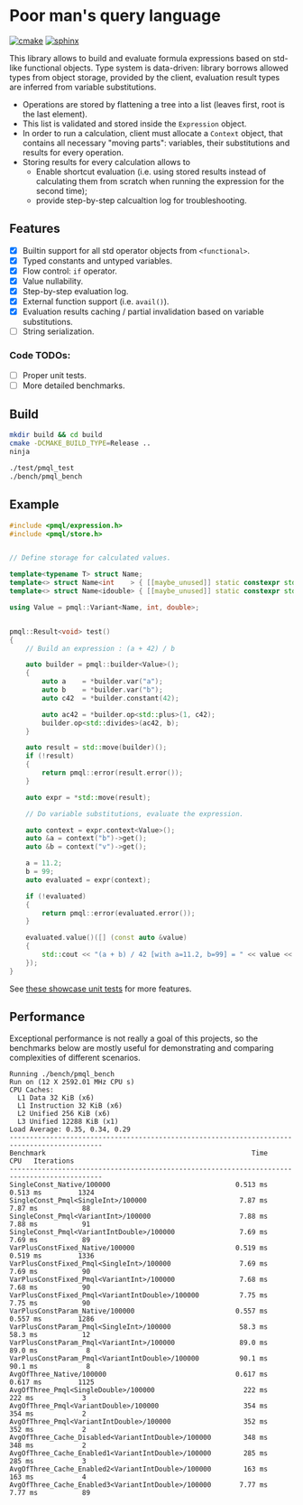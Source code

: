 # Poor man's query language

[![cmake](https://github.com/xenzh/poor-mans-ql/actions/workflows/cmake.yml/badge.svg)](https://github.com/xenzh/poor-mans-ql/actions/workflows/cmake.yml)
[![sphinx](https://github.com/xenzh/poor-mans-ql/actions/workflows/sphinx.yml/badge.svg)](https://github.com/xenzh/poor-mans-ql/actions/workflows/sphinx.yml)

This library allows to build and evaluate formula expressions based on std-like functional objects. Type system is data-driven: library borrows allowed types from object storage, provided by the client, evaluation result types are inferred from variable substitutions.

* Operations are stored by flattening a tree into a list (leaves first, root is the last element).
* This list is validated and stored inside the `Expression` object.
* In order to run a calculation, client must allocate a `Context` object, that contains all necessary "moving parts": variables, their substitutions and results for every operation.
* Storing results for every calculation allows to
    * Enable shortcut evaluation (i.e. using stored results instead of calculating them from scratch when running the expression for the second time);
    * provide step-by-step calcualtion log for troubleshooting.

## Features

- [x] Builtin support for all std operator objects from `<functional>`.
- [x] Typed constants and untyped variables.
- [x] Flow control: `if` operator.
- [x] Value nullability.
- [x] Step-by-step evaluation log.
- [x] External function support (i.e. `avail()`).
- [x] Evaluation results caching / partial invalidation based on variable substitutions.
- [ ] String serialization.

### Code TODOs:

- [ ] Proper unit tests.
- [ ] More detailed benchmarks.

## Build

```sh
mkdir build && cd build
cmake -DCMAKE_BUILD_TYPE=Release ..
ninja

./test/pmql_test
./bench/pmql_bench
```

## Example

```cpp
#include <pmql/expression.h>
#include <pmql/store.h>


// Define storage for calculated values.

template<typename T> struct Name;
template<> struct Name<int    > { [[maybe_unused]] static constexpr std::string_view value = "int"   ; };
template<> struct Name<idouble> { [[maybe_unused]] static constexpr std::string_view value = "double"; };

using Value = pmql::Variant<Name, int, double>;


pmql::Result<void> test()
{
    // Build an expression : (a + 42) / b

    auto builder = pmql::builder<Value>();
    {
        auto a    = *builder.var("a");
        auto b    = *builder.var("b");
        auto c42  = *builder.constant(42);

        auto ac42 = *builder.op<std::plus>(1, c42);
        builder.op<std::divides>(ac42, b);
    }

    auto result = std::move(builder)();
    if (!result)
    {
        return pmql::error(result.error());
    }

    auto expr = *std::move(result);

    // Do variable substitutions, evaluate the expression.

    auto context = expr.context<Value>();
    auto &a = context("b")->get();
    auto &b = context("v")->get();

    a = 11.2;
    b = 99;
    auto evaluated = expr(context);

    if (!evaluated)
    {
        return pmql::error(evaluated.error());
    }

    evaluated.value()([] (const auto &value)
    {
        std::cout << "(a + b) / 42 [with a=11.2, b=99] = " << value << std::endl;
    });
}
```

See [these showcase unit tests](./test/example.t.cpp) for more features.

## Performance

Exceptional performance is not really a goal of this projects, so the benchmarks below are mostly useful for demonstrating and comparing complexities of different scenarios.

```
Running ./bench/pmql_bench
Run on (12 X 2592.01 MHz CPU s)
CPU Caches:
  L1 Data 32 KiB (x6)
  L1 Instruction 32 KiB (x6)
  L2 Unified 256 KiB (x6)
  L3 Unified 12288 KiB (x1)
Load Average: 0.35, 0.34, 0.29
---------------------------------------------------------------------------------------------
Benchmark                                                   Time             CPU   Iterations
---------------------------------------------------------------------------------------------
SingleConst_Native/100000                               0.513 ms        0.513 ms         1324
SingleConst_Pmql<SingleInt>/100000                       7.87 ms         7.87 ms           88
SingleConst_Pmql<VariantInt>/100000                      7.88 ms         7.88 ms           91
SingleConst_Pmql<VariantIntDouble>/100000                7.69 ms         7.69 ms           89
VarPlusConstFixed_Native/100000                         0.519 ms        0.519 ms         1336
VarPlusConstFixed_Pmql<SingleInt>/100000                 7.69 ms         7.69 ms           90
VarPlusConstFixed_Pmql<VariantInt>/100000                7.68 ms         7.68 ms           90
VarPlusConstFixed_Pmql<VariantIntDouble>/100000          7.75 ms         7.75 ms           90
VarPlusConstParam_Native/100000                         0.557 ms        0.557 ms         1286
VarPlusConstParam_Pmql<SingleInt>/100000                 58.3 ms         58.3 ms           12
VarPlusConstParam_Pmql<VariantInt>/100000                89.0 ms         89.0 ms            8
VarPlusConstParam_Pmql<VariantIntDouble>/100000          90.1 ms         90.1 ms            8
AvgOfThree_Native/100000                                0.617 ms        0.617 ms         1125
AvgOfThree_Pmql<SingleDouble>/100000                      222 ms          222 ms            3
AvgOfThree_Pmql<VariantDouble>/100000                     354 ms          354 ms            2
AvgOfThree_Pmql<VariantIntDouble>/100000                  352 ms          352 ms            2
AvgOfThree_Cache_Disabled<VariantIntDouble>/100000        348 ms          348 ms            2
AvgOfThree_Cache_Enabled1<VariantIntDouble>/100000        285 ms          285 ms            3
AvgOfThree_Cache_Enabled2<VariantIntDouble>/100000        163 ms          163 ms            4
AvgOfThree_Cache_Enabled3<VariantIntDouble>/100000       7.77 ms         7.77 ms           89
```

